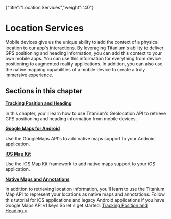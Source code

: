 {"title":"Location Services","weight":"40"} 

# Location Services

Mobile devices give us the unique ability to add the context of a physical location to our app's interactions. By leveraging Titanium's ability to deliver GPS positioning and heading information, you can add this context to your own mobile apps. You can use this information for everything from device positioning to augmented reality applications. In addition, you can also use the native mapping capabilities of a mobile device to create a truly immersive experience.

## Sections in this chapter

**[Tracking Position and Heading](/docs/appc/Titanium_SDK/Titanium_SDK_How-tos/Location_Services/Tracking_Position_and_Heading/)**

In this chapter, you'll learn how to use Titanium's Geolocation API to retrieve GPS positioning and heading information from mobile devices.

**[Google Maps for Android](/docs/appc/Titanium_SDK/Titanium_SDK_How-tos/Location_Services/Google_Maps_v2_for_Android/)**

Use the GoogleMaps API's to add native maps support to your Android application.

**[iOS Map Kit](/docs/appc/Titanium_SDK/Titanium_SDK_How-tos/Location_Services/iOS_Map_Kit/)**

Use the iOS Map Kit framework to add native maps support to your iOS application.

**[Native Maps and Annotations](/docs/appc/Titanium_SDK/Titanium_SDK_How-tos/Location_Services/Native_Maps_and_Annotations/)**

In addition to retrieving location information, you'll learn to use the Titanium Map API to represent your locations as native maps and annotations. Follow this tutorial for iOS applications and legacy Android applications if you have Google Maps API v1 keys.So let's get started: [Tracking Position and Heading >](/docs/appc/Titanium_SDK/Titanium_SDK_How-tos/Location_Services/Tracking_Position_and_Heading/)